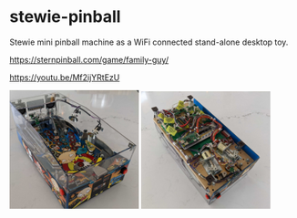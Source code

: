 # stewie-pinball
Stewie mini pinball machine as a WiFi connected stand-alone desktop toy. 

https://sternpinball.com/game/family-guy/

https://youtu.be/Mf2ijYRtEzU

<p float="left">
<img src="docs/pxl_20201015_185411723.jpg" width="45%">
<img src="docs/pxl_20201015_185430069.jpg" width="45%">
</p>

